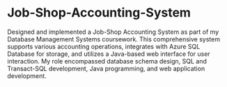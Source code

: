 # Job-Shop-Accounting-System
Designed and implemented a Job-Shop Accounting System as part of my Database Management Systems coursework. This comprehensive system supports various accounting operations, integrates with Azure SQL Database for storage, and utilizes a Java-based web interface for user interaction. My role encompassed database schema design, SQL and Transact-SQL development, Java programming, and web application development.
